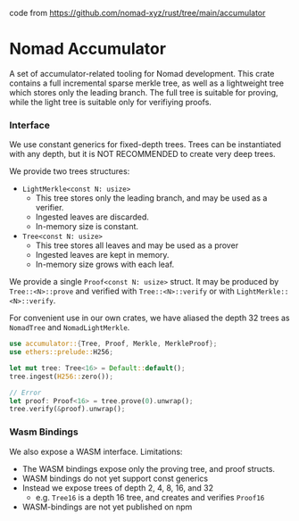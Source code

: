 code from https://github.com/nomad-xyz/rust/tree/main/accumulator

# Nomad Accumulator

A set of accumulator-related tooling for Nomad development. This crate contains
a full incremental sparse merkle tree, as well as a lightweight tree which
stores only the leading branch. The full tree is suitable for proving, while the
light tree is suitable only for verifiying proofs.

### Interface

We use constant generics for fixed-depth trees. Trees can be instantiated with
any depth, but it is NOT RECOMMENDED to create very deep trees.

We provide two trees structures:

- `LightMerkle<const N: usize>`
  - This tree stores only the leading branch, and may be used as a verifier.
  - Ingested leaves are discarded.
  - In-memory size is constant.
- `Tree<const N: usize>`
  - This tree stores all leaves and may be used as a prover
  - Ingested leaves are kept in memory.
  - In-memory size grows with each leaf.

We provide a single `Proof<const N: usize>` struct. It may be produced
by `Tree::<N>::prove` and verified with `Tree::<N>::verify` or with
`LightMerkle::<N>::verify`.

For convenient use in our own crates, we have aliased the depth 32 trees as
`NomadTree` and `NomadLightMerkle`.

```rust
use accumulator::{Tree, Proof, Merkle, MerkleProof};
use ethers::prelude::H256;

let mut tree: Tree<16> = Default::default();
tree.ingest(H256::zero());

// Error
let proof: Proof<16> = tree.prove(0).unwrap();
tree.verify(&proof).unwrap();
```

### Wasm Bindings

We also expose a WASM interface. Limitations:

- The WASM bindings expose only the proving tree, and proof structs.
- WASM bindings do not yet support const generics
- Instead we expose trees of depth 2, 4, 8, 16, and 32
  - e.g. `Tree16` is a depth 16 tree, and creates and verifies `Proof16`
- WASM-bindings are not yet published on npm
